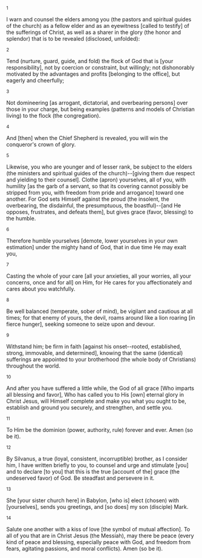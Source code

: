 <sup>1</sup> 

I warn and counsel the elders among you (the pastors and spiritual guides of the church) as a fellow elder and as an eyewitness [called to testify] of the sufferings of Christ, as well as a sharer in the glory (the honor and splendor) that is to be revealed (disclosed, unfolded): 

<sup>2</sup> 

Tend (nurture, guard, guide, and fold) the flock of God that is [your responsibility], not by coercion or constraint, but willingly; not dishonorably motivated by the advantages and profits [belonging to the office], but eagerly and cheerfully; 

<sup>3</sup> 

Not domineering [as arrogant, dictatorial, and overbearing persons] over those in your charge, but being examples (patterns and models of Christian living) to the flock (the congregation). 

<sup>4</sup> 

And [then] when the Chief Shepherd is revealed, you will win the conqueror's crown of glory. 

<sup>5</sup> 

Likewise, you who are younger and of lesser rank, be subject to the elders (the ministers and spiritual guides of the church)--[giving them due respect and yielding to their counsel]. Clothe (apron) yourselves, all of you, with humility [as the garb of a servant, so that its covering cannot possibly be stripped from you, with freedom from pride and arrogance] toward one another. For God sets Himself against the proud (the insolent, the overbearing, the disdainful, the presumptuous, the boastful)--[and He opposes, frustrates, and defeats them], but gives grace (favor, blessing) to the humble. 

<sup>6</sup> 

Therefore humble yourselves [demote, lower yourselves in your own estimation] under the mighty hand of God, that in due time He may exalt you, 

<sup>7</sup> 

Casting the whole of your care [all your anxieties, all your worries, all your concerns, once and for all] on Him, for He cares for you affectionately and cares about you watchfully. 

<sup>8</sup> 

Be well balanced (temperate, sober of mind), be vigilant and cautious at all times; for that enemy of yours, the devil, roams around like a lion roaring [in fierce hunger], seeking someone to seize upon and devour. 

<sup>9</sup> 

Withstand him; be firm in faith [against his onset--rooted, established, strong, immovable, and determined], knowing that the same (identical) sufferings are appointed to your brotherhood (the whole body of Christians) throughout the world. 

<sup>10</sup> 

And after you have suffered a little while, the God of all grace [Who imparts all blessing and favor], Who has called you to His [own] eternal glory in Christ Jesus, will Himself complete and make you what you ought to be, establish and ground you securely, and strengthen, and settle you. 

<sup>11</sup> 

To Him be the dominion (power, authority, rule) forever and ever. Amen (so be it). 

<sup>12</sup> 

By Silvanus, a true (loyal, consistent, incorruptible) brother, as I consider him, I have written briefly to you, to counsel and urge and stimulate [you] and to declare [to you] that this is the true [account of the] grace (the undeserved favor) of God. Be steadfast and persevere in it. 

<sup>13</sup> 

She [your sister church here] in Babylon, [who is] elect (chosen) with [yourselves], sends you greetings, and [so does] my son (disciple) Mark. 

<sup>14</sup> 

Salute one another with a kiss of love [the symbol of mutual affection]. To all of you that are in Christ Jesus (the Messiah), may there be peace (every kind of peace and blessing, especially peace with God, and  freedom from fears, agitating passions, and moral conflicts). Amen (so be it).